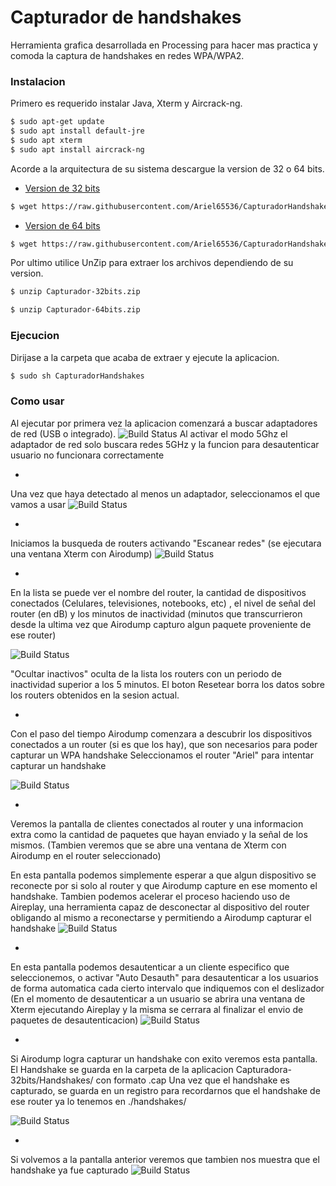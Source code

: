 # Capturador de handshakes
Herramienta grafica desarrollada en Processing para hacer mas practica y comoda la captura de handshakes en redes WPA/WPA2.

### Instalacion
Primero es requerido instalar Java, Xterm y Aircrack-ng.
```sh
$ sudo apt-get update
$ sudo apt install default-jre
$ sudo apt xterm
$ sudo apt install aircrack-ng
```
Acorde a la arquitectura de su sistema descargue la version de 32 o 64 bits.
- [Version de 32 bits](https://github.com/Ariel65536/CapturadorHandshakes/raw/master/bin/Capturador-32bits.zip)
 ```sh
$ wget https://raw.githubusercontent.com/Ariel65536/CapturadorHandshakes/master/bin/Capturador-32bits.zip
``` 

- [Version de 64 bits](https://github.com/Ariel65536/CapturadorHandshakes/raw/master/bin/Capturador-64bits.zip)

```sh
$ wget https://raw.githubusercontent.com/Ariel65536/CapturadorHandshakes/master/bin/Capturador-64bits.zip
``` 

Por ultimo utilice UnZip para extraer los archivos dependiendo de su version.
```sh
$ unzip Capturador-32bits.zip
``` 
```sh
$ unzip Capturador-64bits.zip
``` 

### Ejecucion
Dirijase a la carpeta que acaba de extraer y ejecute la aplicacion.
```sh
$ sudo sh CapturadorHandshakes
``` 

### Como usar
Al ejecutar por primera vez la aplicacion comenzará a buscar adaptadores de red (USB o integrado).
![Build Status](https://github.com/Ariel65536/CapturadorHandshakes/raw/master/Imagenes/PantallaPrincipal1.png)
Al activar el modo 5Ghz el adaptador de red solo buscara redes 5GHz y la funcion para desautenticar usuario no funcionara correctamente

-

Una vez que haya detectado al menos un adaptador, seleccionamos el que vamos a usar
![Build Status](https://github.com/Ariel65536/CapturadorHandshakes/raw/master/Imagenes/PantallaPrincipal2.png)

-

Iniciamos la busqueda de routers activando "Escanear redes" (se ejecutara una ventana Xterm con Airodump)
![Build Status](https://github.com/Ariel65536/CapturadorHandshakes/raw/master/Imagenes/PantallaRouters1.png)

-

En la lista se puede ver el nombre del router, la cantidad de dispositivos conectados (Celulares, televisiones, notebooks, etc) , el nivel de señal del router (en dB) y los minutos de inactividad (minutos que transcurrieron desde la ultima vez que Airodump capturo algun paquete proveniente de ese router)

![Build Status](https://github.com/Ariel65536/CapturadorHandshakes/raw/master/Imagenes/PantallaRouters2.png)

"Ocultar inactivos" oculta de la lista los routers con un periodo de inactividad superior a los 5 minutos.
El boton Resetear borra los datos sobre los routers obtenidos en la sesion actual.

-

Con el paso del tiempo Airodump comenzara a descubrir los dispositivos conectados a un router (si es que los hay), que son necesarios para poder capturar un WPA handshake
Seleccionamos el router "Ariel" para intentar capturar un handshake

![Build Status](https://github.com/Ariel65536/CapturadorHandshakes/raw/master/Imagenes/PantallaRouters3.png)

-

Veremos la pantalla de clientes conectados al router y una informacion extra como la cantidad de paquetes que hayan enviado y la señal de los mismos. (Tambien veremos que se abre una ventana de Xterm con Airodump en el router seleccionado)

En esta pantalla podemos simplemente esperar a que algun dispositivo se reconecte por si solo al router y que Airodump capture en ese momento el handshake.
Tambien podemos acelerar el proceso haciendo uso de Aireplay, una herramienta capaz de desconectar al dispositivo del router obligando al mismo a reconectarse y permitiendo a Airodump capturar el handshake
![Build Status](https://github.com/Ariel65536/CapturadorHandshakes/raw/master/Imagenes/PantallaClientes1.png)

-

En esta pantalla podemos desautenticar a un cliente especifico que seleccionemos, o activar "Auto Desauth" para desautenticar a los usuarios de forma automatica cada cierto intervalo que indiquemos con el deslizador
(En el momento de desautenticar a un usuario se abrira una ventana de Xterm ejecutando Aireplay y la misma se cerrara al finalizar el envio de paquetes de desautenticacion)
![Build Status](https://github.com/Ariel65536/CapturadorHandshakes/raw/master/Imagenes/PantallaClientes2.png)

-

Si Airodump logra capturar un handshake con exito veremos esta pantalla.
El Handshake se guarda en la carpeta de la aplicacion Capturadora-32bits/Handshakes/ con formato .cap
Una vez que el handshake es capturado, se guarda en un registro para recordarnos que el handshake de ese router ya lo tenemos en ./handshakes/

![Build Status](https://github.com/Ariel65536/CapturadorHandshakes/raw/master/Imagenes/PantallaClientes3.png)

-

Si volvemos a la pantalla anterior veremos que tambien nos muestra que el handshake ya fue capturado
![Build Status](https://github.com/Ariel65536/CapturadorHandshakes/raw/master/Imagenes/PantallaRouters4.png)
